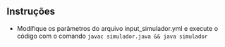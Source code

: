 ## Instruções
 - Modifique os parâmetros do arquivo input_simulador.yml e execute o código com o comando `javac simulador.java && java simulador`
